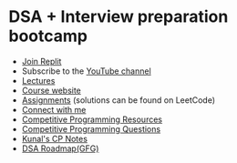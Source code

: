 # DSA + Interview preparation bootcamp
- [Join Replit](http://join.replit.com/kunal-kushwaha)
- Subscribe to the [YouTube channel](https://www.youtube.com/KunalKushwaha?sub_confirmation=1)
- [Lectures](https://www.youtube.com/playlist?list=PL9gnSGHSqcnr_DxHsP7AW9ftq0AtAyYqJ)
- [Course website](https://wemakedevs.org/courses/dsa)
- [Assignments](https://github.com/kunal-kushwaha/DSA-Bootcamp-Java/tree/main/assignments) (solutions can be found on LeetCode)
- [Connect with me](http://kunalkushwaha.com)
- [Competitive Programming Resources](https://github.com/kunal-kushwaha/Competitive-Programming-Resources)
- [Competitive Programming Questions](https://github.com/kunal-kushwaha/ACM-ICPC-Algorithms/tree/master)
- [Kunal's CP Notes](https://github.com/kunal-kushwaha/competitiveprogramming/tree/master)
- [DSA Roadmap(GFG)](https://www.geeksforgeeks.org/complete-roadmap-to-learn-dsa-from-scratch/)
